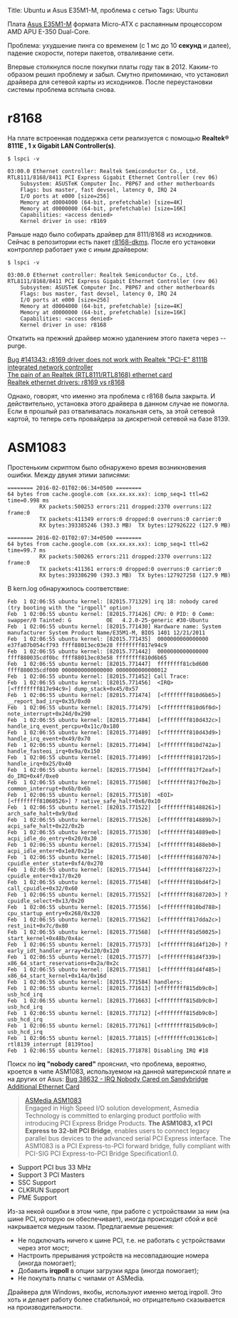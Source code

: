 Title: Ubuntu и Asus E35M1-M, проблема с сетью
Tags: Ubuntu

Плата [Asus E35M1-M](https://www.asus.com/ru/Motherboards/E35M1M/) формата Micro-ATX с распаянным процессором AMD APU E-350 Dual-Core.

Проблема: ухудшение пинга со временем (с 1 мс до 10 **секунд** и далее), падение скорости, потери пакетов, отваливание сети.

Впервые столкнулся после покупки платы году так в 2012. Каким-то образом решил проблему и забыл.
Смутно припоминаю, что установил драйвера для сетевой карты из исходников.
После переустановки системы проблема всплыла снова.

# r8168

На плате встроенная поддержка сети реализуется с помощью **Realtek® 8111E , 1 x Gigabit LAN Controller(s)**.
```text
$ lspci -v

03:00.0 Ethernet controller: Realtek Semiconductor Co., Ltd. RTL8111/8168/8411 PCI Express Gigabit Ethernet Controller (rev 06)
	Subsystem: ASUSTeK Computer Inc. P8P67 and other motherboards
	Flags: bus master, fast devsel, latency 0, IRQ 24
	I/O ports at e000 [size=256]
	Memory at d0004000 (64-bit, prefetchable) [size=4K]
	Memory at d0000000 (64-bit, prefetchable) [size=16K]
	Capabilities: <access denied>
	Kernel driver in use: r8169
```


Раньше надо было собирать драйвер для 8111/8168 из исходников.
Сейчас в репозитории есть пакет [r8168-dkms](http://packages.ubuntu.com/wily/r8168-dkms).
После его установки контроллер работает уже с иным драйвером:
```text
$ lspci -v

03:00.0 Ethernet controller: Realtek Semiconductor Co., Ltd. RTL8111/8168/8411 PCI Express Gigabit Ethernet Controller (rev 06)
	Subsystem: ASUSTeK Computer Inc. P8P67 and other motherboards
	Flags: bus master, fast devsel, latency 0, IRQ 24
	I/O ports at e000 [size=256]
	Memory at d0004000 (64-bit, prefetchable) [size=4K]
	Memory at d0000000 (64-bit, prefetchable) [size=16K]
	Capabilities: <access denied>
	Kernel driver in use: r8168
```
Откатить на прежний драйвер можно удалением этого пакета через --purge.

[Bug #141343: r8169 driver does not work with Realtek "PCI-E" 8111B integrated network controller](https://bugs.launchpad.net/ubuntu/+source/linux/+bug/141343)<br/>
[The pain of an Realtek (RTL8111/RTL8168) ethernet card](https://unixblogger.wordpress.com/2011/10/18/the-pain-of-an-realtek-rtl8111rtl8168-ethernet-card/)</br>
[Realtek ethernet drivers: r8169 vs r8168](https://nelsonslog.wordpress.com/2012/01/22/realtek-ethernet-drivers-r8169-vs-r8168/)

Однако, говорят, что именно эта проблема с r8168 была закрыта. И действительно, установка этого драйвера в данном случае не помогла. Если в прошлый раз отваливалась локальная сеть, за этой сетевой картой, то теперь сеть провайдера за дискретной сетевой на базе 8139.

# ASM1083

Простеньким скриптом было обнаружено время возникновения ошибки. Между двумя этими записями:
```text
======== 2016-02-01T02:06:34+0500 ========
64 bytes from cache.google.com (xx.xx.xx.xx): icmp_seq=1 ttl=62 time=0.998 ms
          RX packets:500253 errors:211 dropped:2370 overruns:122 frame:0
          TX packets:411349 errors:0 dropped:0 overruns:0 carrier:0
          RX bytes:393385246 (393.3 MB)  TX bytes:127926222 (127.9 MB)

======== 2016-02-01T02:07:34+0500 ========
64 bytes from cache.google.com (xx.xx.xx.xx): icmp_seq=1 ttl=62 time=99.7 ms
          RX packets:500265 errors:211 dropped:2370 overruns:122 frame:0
          TX packets:411361 errors:0 dropped:0 overruns:0 carrier:0
          RX bytes:393386290 (393.3 MB)  TX bytes:127927258 (127.9 MB)
```

В kern.log обнаружилось соответствие:
```text
Feb  1 02:06:55 ubuntu kernel: [82015.771329] irq 18: nobody cared (try booting with the "irqpoll" option)
Feb  1 02:06:55 ubuntu kernel: [82015.771426] CPU: 0 PID: 0 Comm: swapper/0 Tainted: G           OE   4.2.0-25-generic #30-Ubuntu
Feb  1 02:06:55 ubuntu kernel: [82015.771430] Hardware name: System manufacturer System Product Name/E35M1-M, BIOS 1401 12/21/2011
Feb  1 02:06:55 ubuntu kernel: [82015.771435]  0000000000000000 e37fa07b054cf793 ffff88013ec03e28 ffffffff817e94c9
Feb  1 02:06:55 ubuntu kernel: [82015.771442]  0000000000000000 ffff880035cdf0bc ffff88013ec03e58 ffffffff810d6b65
Feb  1 02:06:55 ubuntu kernel: [82015.771447]  ffffffff81cbd600 ffff880035cdf000 0000000000000000 0000000000000012
Feb  1 02:06:55 ubuntu kernel: [82015.771452] Call Trace:
Feb  1 02:06:55 ubuntu kernel: [82015.771456]  <IRQ>  [<ffffffff817e94c9>] dump_stack+0x45/0x57
Feb  1 02:06:55 ubuntu kernel: [82015.771474]  [<ffffffff810d6b65>] __report_bad_irq+0x35/0xd0
Feb  1 02:06:55 ubuntu kernel: [82015.771479]  [<ffffffff810d6f0d>] note_interrupt+0x24d/0x290
Feb  1 02:06:55 ubuntu kernel: [82015.771484]  [<ffffffff810d432c>] handle_irq_event_percpu+0x11c/0x180
Feb  1 02:06:55 ubuntu kernel: [82015.771489]  [<ffffffff810d43d9>] handle_irq_event+0x49/0x70
Feb  1 02:06:55 ubuntu kernel: [82015.771494]  [<ffffffff810d742a>] handle_fasteoi_irq+0x9a/0x150
Feb  1 02:06:55 ubuntu kernel: [82015.771499]  [<ffffffff810172b5>] handle_irq+0x25/0x40
Feb  1 02:06:55 ubuntu kernel: [82015.771504]  [<ffffffff817f2eaf>] do_IRQ+0x4f/0xe0
Feb  1 02:06:55 ubuntu kernel: [82015.771508]  [<ffffffff817f0e2b>] common_interrupt+0x6b/0x6b
Feb  1 02:06:55 ubuntu kernel: [82015.771510]  <EOI>  [<ffffffff81060526>] ? native_safe_halt+0x6/0x10
Feb  1 02:06:55 ubuntu kernel: [82015.771522]  [<ffffffff81488261>] arch_safe_halt+0x9/0xd
Feb  1 02:06:55 ubuntu kernel: [82015.771526]  [<ffffffff814889b7>] acpi_safe_halt+0x22/0x2b
Feb  1 02:06:55 ubuntu kernel: [82015.771530]  [<ffffffff814889e0>] acpi_idle_do_entry+0x20/0x30
Feb  1 02:06:55 ubuntu kernel: [82015.771534]  [<ffffffff81488eb0>] acpi_idle_enter+0x1e8/0x21e
Feb  1 02:06:55 ubuntu kernel: [82015.771540]  [<ffffffff81687074>] cpuidle_enter_state+0xf4/0x270
Feb  1 02:06:55 ubuntu kernel: [82015.771544]  [<ffffffff81687227>] cpuidle_enter+0x17/0x20
Feb  1 02:06:55 ubuntu kernel: [82015.771548]  [<ffffffff810bd4f2>] call_cpuidle+0x32/0x60
Feb  1 02:06:55 ubuntu kernel: [82015.771552]  [<ffffffff81687203>] ? cpuidle_select+0x13/0x20
Feb  1 02:06:55 ubuntu kernel: [82015.771556]  [<ffffffff810bd788>] cpu_startup_entry+0x268/0x320
Feb  1 02:06:55 ubuntu kernel: [82015.771562]  [<ffffffff817dda2c>] rest_init+0x7c/0x80
Feb  1 02:06:55 ubuntu kernel: [82015.771568]  [<ffffffff81d50025>] start_kernel+0x48b/0x4ac
Feb  1 02:06:55 ubuntu kernel: [82015.771573]  [<ffffffff81d4f120>] ? early_idt_handler_array+0x120/0x120
Feb  1 02:06:55 ubuntu kernel: [82015.771577]  [<ffffffff81d4f339>] x86_64_start_reservations+0x2a/0x2c
Feb  1 02:06:55 ubuntu kernel: [82015.771581]  [<ffffffff81d4f485>] x86_64_start_kernel+0x14a/0x16d
Feb  1 02:06:55 ubuntu kernel: [82015.771584] handlers:
Feb  1 02:06:55 ubuntu kernel: [82015.771613] [<ffffffff815db9c0>] usb_hcd_irq
Feb  1 02:06:55 ubuntu kernel: [82015.771663] [<ffffffff815db9c0>] usb_hcd_irq
Feb  1 02:06:55 ubuntu kernel: [82015.771712] [<ffffffff815db9c0>] usb_hcd_irq
Feb  1 02:06:55 ubuntu kernel: [82015.771761] [<ffffffff815db9c0>] usb_hcd_irq
Feb  1 02:06:55 ubuntu kernel: [82015.771815] [<ffffffffc01361c0>] rtl8139_interrupt [8139too]
Feb  1 02:06:55 ubuntu kernel: [82015.771878] Disabling IRQ #18
```

Поиск по **irq "nobody cared"** прояснил, что проблема, вероятно, кроется в чипе ASM1083, используемом на данной материнской плате и на других от Asus:
[Bug 38632 - IRQ Nobody Cared on Sandybridge Additional Ethernet Card](https://bugzilla.kernel.org/show_bug.cgi?id=38632)
> [ASMedia ASM1083](http://www.asmedia.com.tw/eng/e_show_products.php?item=114)<br/>
 Engaged in High Speed I/O solution development, Asmedia Technology is committed to enlarging product portfolio with introducing PCI Express Bridge Products. **The ASM1083, x1 PCI Express to 32-bit PCI Bridge**, enables users to connect legacy parallel bus devices to the advanced serial PCI Express interface.  The ASM1083 is a PCI Express-to-PCI forward bridge, fully compliant with PCI-SIG PCI Express-to-PCI Bridge Specification1.0.
- Support PCI bus 33 MHz
- Support 3 PCI Masters
- SSC Support
- CLKRUN Support
- PME Support

Из-за некой ошибки в этом чипе, при работе с устройствами за ним (на шине PCI, которую он обеспечивает), иногда происходит сбой и всё накрывается медным тазом.
Предлагаемые решения:
 - Не подключать ничего к шине PCI, т.е. не работать с устройствами через этот мост;
 - Настроить прерывания устройств на несовпадающие номера (иногда помогает);
 - Добавить **irqpoll** в опции загрузки ядра (иногда помогает);
 - Не покупать платы с чипами от ASMedia.

Драйвера для Windows, якобы, используют именно метод irqpoll. Это хоть и делает работу более стабильной, но отрицательно сказывается на производительности.